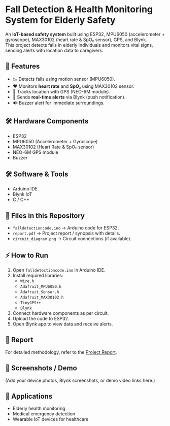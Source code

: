 # Fall Detection & Health Monitoring System for Elderly Safety  

An **IoT-based safety system** built using ESP32, MPU6050 (accelerometer + gyroscope), MAX30102 (heart rate & SpO₂ sensor), GPS, and Blynk.  
This project detects falls in elderly individuals and monitors vital signs, sending alerts with location data to caregivers.  

## 🚀 Features  
- 📉 Detects falls using motion sensor (MPU6050).  
- ❤️ Monitors **heart rate** and **SpO₂** using MAX30102 sensor.  
- 📍 Tracks location with GPS (NEO-6M module).  
- 📲 Sends **real-time alerts** via Blynk (push notification).  
- 🔊 Buzzer alert for immediate surroundings.  

## 🛠️ Hardware Components  
- ESP32  
- MPU6050 (Accelerometer + Gyroscope)  
- MAX30102 (Heart Rate & SpO₂ sensor)  
- NEO-6M GPS module  
- Buzzer  

## 🛠️ Software & Tools  
- Arduino IDE  
- Blynk IoT  
- C / C++  

## 📂 Files in this Repository  
- `falldetectioncode.ino` → Arduino code for ESP32.  
- `report.pdf` → Project report / synopsis with details.  
- `circuit_diagram.png` → Circuit connections (if available).  

## ⚡ How to Run  
1. Open `falldetectioncode.ino` in Arduino IDE.  
2. Install required libraries:  
   - `Wire.h`  
   - `Adafruit_MPU6050.h`  
   - `Adafruit_Sensor.h`  
   - `Adafruit_MAX30102.h`  
   - `TinyGPS++`  
   - `Blynk`  
3. Connect hardware components as per circuit.  
4. Upload the code to ESP32.  
5. Open Blynk app to view data and receive alerts.  

## 📄 Report  
For detailed methodology, refer to the [Project Report](report.pdf).  

## 📸 Screenshots / Demo  
(Add your device photos, Blynk screenshots, or demo video links here.)  

## 🎯 Applications  
- Elderly health monitoring  
- Medical emergency detection  
- Wearable IoT devices for healthcare  
